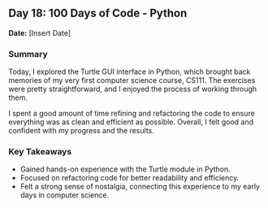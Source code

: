 ## Day 18: 100 Days of Code - Python

**Date:** [Insert Date]

### Summary

Today, I explored the Turtle GUI interface in Python, which brought back memories of my very first computer science course, CS111. The exercises were pretty straightforward, and I enjoyed the process of working through them.

I spent a good amount of time refining and refactoring the code to ensure everything was as clean and efficient as possible. Overall, I felt good and confident with my progress and the results.

### Key Takeaways

- Gained hands-on experience with the Turtle module in Python.
- Focused on refactoring code for better readability and efficiency.
- Felt a strong sense of nostalgia, connecting this experience to my early days in computer science.
